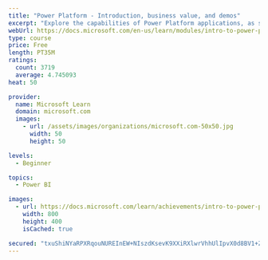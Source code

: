 ```yaml
---
title: "Power Platform - Introduction, business value, and demos"
excerpt: "Explore the capabilities of Power Platform applications, as seen in demonstrations and customer case studies."
webUrl: https://docs.microsoft.com/en-us/learn/modules/intro-to-power-platform-mba/
type: course
price: Free
length: PT35M
ratings:
  count: 3719
  average: 4.745093
heat: 50

provider:
  name: Microsoft Learn
  domain: microsoft.com
  images:
    - url: /assets/images/organizations/microsoft.com-50x50.jpg
      width: 50
      height: 50

levels:
  - Beginner

topics:
  - Power BI

images:
  - url: https://docs.microsoft.com/learn/achievements/intro-to-power-platform-social.png
    width: 800
    height: 400
    isCached: true

secured: "txuShiNYaRPXRqouNUREInEW+NIszdKsevK9XXiRXlwrVhhUlIpvX0d8BV1+ZPTt7a/TM2Y7JlrGFoaCZOOaePOI+AUoVWJauKciVKgxyxOvJaLbmoNW1HGD2D541wbJM+1YE4qf9VdTsRBPLcnueozlJsa3X9W/9VKkicLrn6rx1e44SdVzd26KYXA/JpM1ik+7KUVHn4hVad3UWdVGtbr1MTSDdY3baMDdMhpko6+rLRXN0nD/iwk7uKNwBzwfXyptQ1CGKY6qpd4xBXmpW4xYggCHC345ATjSklnU38sEl82MHTEDQ9Eskpfr6EgdfZjBgrzsUa6bwFviw+UvkQIIQHfk4XNubPweuLemZY/j7RCdgySJF6i4URenA98z6Qj8YKOVvVZgiqEH4fd1I6DxmwihGKkZqxtVStmL6Qw=;Xg+z76Ab/kfsyCzTmXBv8g=="
---
```


